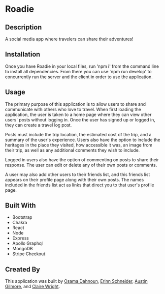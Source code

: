 # Roadie

## Description
A social media app where travelers can share their adventures!

## Installation
Once you have Roadie in your local files, run 'npm i' from the command line to install all dependencies. From there you can use 'npm run develop' to concurrently run the server and the client in order to use the application.

## Usage
The primary purpose of this application is to allow users to share and communicate with others who love to travel. When first loading the application, the user is taken to a home page where they can view other users' posts without logging in. Once the user has signed up or logged in, they can create a travel log post. 

Posts must include the trip location, the estimated cost of the trip, and a summary of the user's experience. Users also have the option to include the heritages in the place they visited, how accessible it was, an image from their trip, as well as any additional comments they wish to include. 

Logged in users also have the option of commenting on posts to share their response. The user can edit or delete any of their own posts or comments.

A user may also add other users to their friends list, and this friends list appears on their profile page along with their own posts. The names included in the friends list act as links that direct you to that user's profile page.

## Built With
* Bootstrap
* Chakra
* React
* Node
* Express
* Apollo Graphql
* MongoDB
* Stripe Checkout

## Created By
This application was built by [Osama Dahnoun](https://github.com/Osamadahnoun), [Erinn Schneider](https://github.com/erinnaschneider), [Austin Gilmore](https://github.com/austingilmora), and [Claire Wright](https://github.com/cewright98).